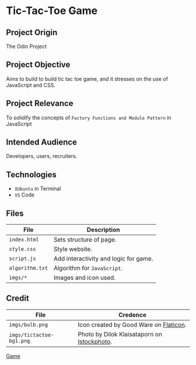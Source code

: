# Tic-Tac-Toe Game

## Project Origin
The Odin Project

## Project Objective
Aims to build to build tic tac toe game, and it stresses on the use of JavaScript and CSS.

## Project Relevance
To solidify the concepts of `Factory Functions and Module Pattern` in JavaScript

## Intended Audience
Developers, users, recruiters.

## Technologies
* `XUbuntu` in Terminal
* `VS` Code

## Files
| File | Description |
| - | - |
| `index.html` | Sets structure of page. |
|`style.css` | Style website. |
| `script.js` | Add interactivity and logic for game. |
| `algorithm.txt` | Algorithm for `JavaScript`. |
| `imgs/*` | Images and icon used. |

## Credit
| File | Credence |
| - | - |
| `imgs/bulb.png` | Icon created by Good Ware on [Flaticon](https://www.flaticon.com/free-icons/). |
| `imgs/tictactoe-bg1.png` | Photo by Dilok Klaisataporn on [Istockphoto](https://www.istockphoto.com/). |

[Game](https://asdacosta.github.io/tic-tac-toe-game/)
